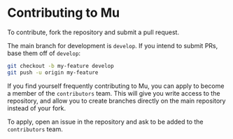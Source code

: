 # Contributing to Mu

To contribute, fork the repository and submit a pull request.

The main branch for development is `develop`. If you intend to submit PRs,
base them off of `develop`:

```bash
git checkout -b my-feature develop
git push -u origin my-feature
```

If you find yourself frequently contributing to Mu, you can apply to become a
member of the `contributors` team. This will give you write access to the
repository, and allow you to create branches directly on the main repository
instead of your fork.

To apply, open an issue in the repository and ask to be added to the
`contributors` team.

